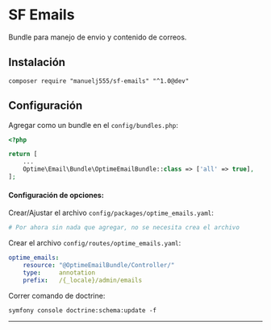 # SF Emails
Bundle para manejo de envio y contenido de correos.

## Instalación

```
composer require "manuelj555/sf-emails" "^1.0@dev"
```

## Configuración 

Agregar como un bundle en el `config/bundles.php`:

```php
<?php

return [
    ...
    Optime\Email\Bundle\OptimeEmailBundle::class => ['all' => true],
];
```

#### Configuración de opciones:

Crear/Ajustar el archivo `config/packages/optime_emails.yaml`:

```yaml
# Por ahora sin nada que agregar, no se necesita crea el archivo
```

Crear el archivo `config/routes/optime_emails.yaml`:

```yaml
optime_emails:
    resource: "@OptimeEmailBundle/Controller/"
    type:     annotation
    prefix:   /{_locale}/admin/emails
```

Correr comando de doctrine:

```
symfony console doctrine:schema:update -f
```

<hr>